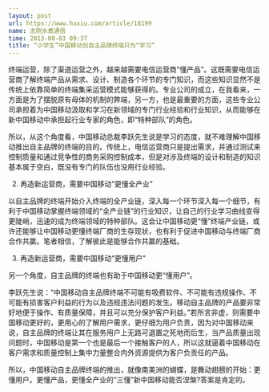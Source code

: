 ```yaml
---
layout: post
url: https://www.huxiu.com/article/18199
name: 志刚水煮通信
time: 2013-08-03 09:37
title: “小学生”中国移动创自主品牌终端只为“学习”
---
```

终端运营，除了渠道运营之外，越来越需要电信运营商“懂产品”。这既需要电信运营商了解终端产品从需求、设计、制造各个环节的专门知识，而这些知识显然不是传统上依靠简单的终端集采运营模式能够获得的。专业公司的成立，在我看来，一方面是为了摆脱原有母体的机制的弊端，另一方，也是最重要的方面，这些专业公司承担着为中国移动汲取和学习在新领域的专门行业经验和行业知识，从而能够在新中国移动中承担起行业专家的角色，即“特种部队”的角色。

所以，从这个角度看，中国移动总裁李跃先生说是学习的态度，就不难理解中国移动推出自主品牌的终端的目的。传统上，电信运营商只是提出需求，并通过测试来控制质量和通过竞争性的商务采购控制成本，但是对涉及终端的设计和制造的知识基本属于空白，既没有专门的队伍也没用行业经验。

2. 再造新运营商，需要中国移动“更懂全产业”

以自主品牌的终端开始介入终端的全产业链，深入每一个环节深入每一个细节，有利于中国移动掌握终端领域的“全产业链”的行业知识，让自己的行业学习曲线变得更陡峭，迅速的成为终端领域的特种部队。这会让中国移动更“懂”终端产业链，或许还能够让中国移动更懂终端厂商的生存现状，也有利于促进中国移动与终端厂商合作共赢。笔者相信，了解彼此是能够合作共赢的基础。

3. 再造新运营商，需要中国移动“更懂用户”

另一个角度，自主品牌的终端也有助于中国移动更“懂用户”。

李跃先生说：“中国移动自主品牌终端不可能有吸费软件、不可能有违规操作、不可能有损害客户利益的行为以及违规违法问题的发生。移动自主品牌的产品要非常好地便于操作、有质量保障，并且可以充分保护客户利益。”若所言非虚，则需要中国移动更好的，更用心的了解用户需求，更仔细为用户负责，因为对中国移动来说，自主品牌的终端让其在服务用户上无路可退置之死地而后生，当产品质量出现问题时，中国移动是第一个也是最后一个接触客户的人，所以这就逼着中国移动在客户需求和质量控制上集中力量整合内外资源提供为客户负责任的产品。

所以，中国移动自主品牌终端的推出，就像南美洲的蝴蝶，是舞动翅膀的开始：更懂用户。更懂产品，更懂全产业的“三懂”新中国移动能否涅槃?答案是肯定的。

